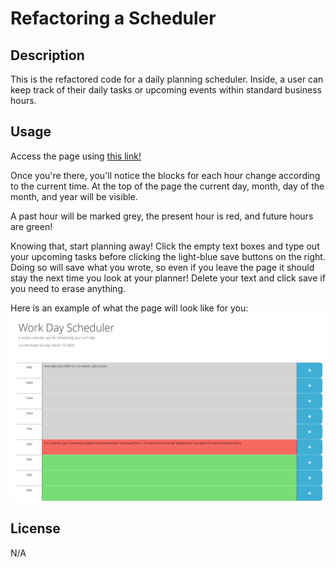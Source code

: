 # Refactoring a Scheduler

## Description
This is the refactored code for a daily planning scheduler. Inside, a user can keep track of their daily tasks or upcoming events within standard business hours.

## Usage
Access the page using [this link!](https://austinl96.github.io/refactoring_a_scheduler/)

Once you're there, you'll notice the blocks for each hour change according to the current time. At the top of the page the current day, month, day of the month, and year will be visible.

A past hour will be marked grey, the present hour is red, and future hours are green!

Knowing that, start planning away! Click the empty text boxes and type out your upcoming tasks before clicking the light-blue save buttons on the right. Doing so will save what you wrote, so even if you leave the page it should stay the next time you look at your planner! Delete your text and click save if you need to erase anything.

Here is an example of what the page will look like for you:
![alt text](./Assets/CompletedScreenshot.png)

## License
N/A
